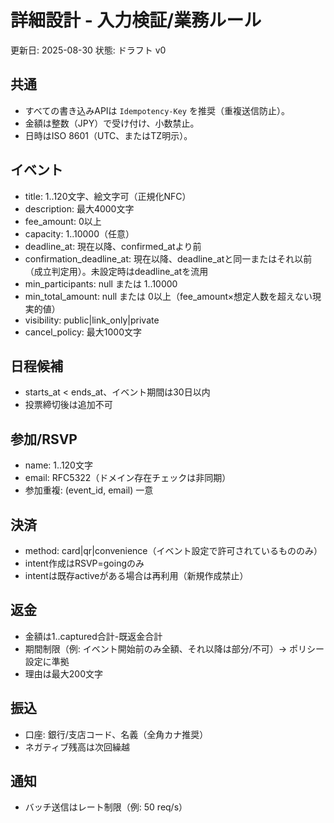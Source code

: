 # 詳細設計 - 入力検証/業務ルール

更新日: 2025-08-30
状態: ドラフト v0

## 共通
- すべての書き込みAPIは `Idempotency-Key` を推奨（重複送信防止）。
- 金額は整数（JPY）で受け付け、小数禁止。
- 日時はISO 8601（UTC、またはTZ明示）。

## イベント
- title: 1..120文字、絵文字可（正規化NFC）
- description: 最大4000文字
- fee_amount: 0以上
- capacity: 1..10000（任意）
- deadline_at: 現在以降、confirmed_atより前
- confirmation_deadline_at: 現在以降、deadline_atと同一またはそれ以前（成立判定用）。未設定時はdeadline_atを流用
- min_participants: null または 1..10000
- min_total_amount: null または 0以上（fee_amount×想定人数を超えない現実的値）
- visibility: public|link_only|private
- cancel_policy: 最大1000文字

## 日程候補
- starts_at < ends_at、イベント期間は30日以内
- 投票締切後は追加不可

## 参加/RSVP
- name: 1..120文字
- email: RFC5322（ドメイン存在チェックは非同期）
- 参加重複: (event_id, email) 一意

## 決済
- method: card|qr|convenience（イベント設定で許可されているもののみ）
- intent作成はRSVP=goingのみ
- intentは既存activeがある場合は再利用（新規作成禁止）

## 返金
- 金額は1..captured合計-既返金合計
- 期間制限（例: イベント開始前のみ全額、それ以降は部分/不可）→ ポリシー設定に準拠
- 理由は最大200文字

## 振込
- 口座: 銀行/支店コード、名義（全角カナ推奨）
- ネガティブ残高は次回繰越

## 通知
- バッチ送信はレート制限（例: 50 req/s）
